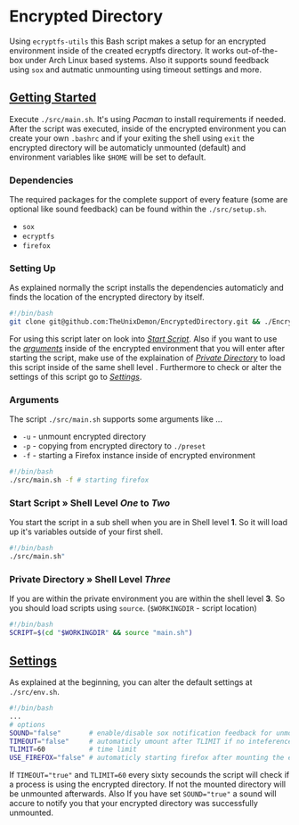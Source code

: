 # Encrypted Directory

Using `ecryptfs-utils` this Bash script makes a setup for an encrypted environment inside of the created ecryptfs directory. It works out-of-the-box under Arch Linux based systems. Also it supports sound feedback using `sox` and autmatic unmounting using timeout settings and more.

## <u> Getting Started </u>

Execute `./src/main.sh`. It's using *Pacman* to install requirements if needed. After the script was executed, inside of the encrypted environment you can create your own `.bashrc` and if your exiting the shell using `exit` the encrypted directory will be automaticly unmounted (default) and environment variables like `$HOME` will be set to default.

### Dependencies

The required packages for the complete support of every feature (some are optional like sound feedback) can be found within the `./src/setup.sh`.

* `sox`
* `ecryptfs`
* `firefox`

### Setting Up

As explained normally the script installs the dependencies automaticly and finds the location of the encrypted directory by itself.

```bash
#!/bin/bash
git clone git@github.com:TheUnixDemon/EncryptedDirectory.git && ./EncryptedDirectory/src/main.sh 
```

For using this script later on look into *[Start Script](#shelllevelonetwo)*. Also if you want to use the *[arguments](#args)* inside of the encrypted environment that you will enter after starting the script, make use of the explaination of *[Private Directory](#shelllevelthree)* to load this script inside of the same shell level . Furthermore to check or alter the settings of this script go to *[Settings](#settings)*.

<a name="args"></a>
### Arguments

The script `./src/main.sh` supports some arguments like ...

* `-u` - unmount encrypted directory
* `-p` - copying from encrypted directory to `./preset`
* `-f` - starting a Firefox instance inside of encrypted environment

```bash
#!/bin/bash
./src/main.sh -f # starting firefox
```

<a name="shelllevelonetwo"></a>
### Start Script        **»** Shell Level *One* to *Two*

You start the script in a sub shell when you are in Shell level **1**. So it will load up it's variables outside of your first shell.

```bash
#!/bin/bash
./src/main.sh"
```

<a name="shelllevelthree"></a>
### Private Directory   **»** Shell Level *Three*

If you are within the private environment you are within the shell level **3**. So you should load scripts using `source`. (`$WORKINGDIR` - script location)

```bash
#!/bin/bash
SCRIPT=$(cd "$WORKINGDIR" && source "main.sh")
```

<a name="settings"></a>
## <u> Settings </u>

As explained at the beginning, you can alter the default settings at `./src/env.sh`.

```bash
#!/bin/bash 
...
# options
SOUND="false"       # enable/disable sox notification feedback for unmounting
TIMEOUT="false"     # automaticly umount after TLIMIT if no inteference
TLIMIT=60           # time limit
USE_FIREFOX="false" # automaticly starting firefox after mounting the encrypted directory
```

If `TIMEOUT="true"` and `TLIMIT=60` every sixty secounds the script will check if a process is using the encrypted directory. If not the mounted directory will be unmounted afterwards. Also If you have set `SOUND="true"` a sound will accure to notify you that your encrypted directory was successfully unmounted.